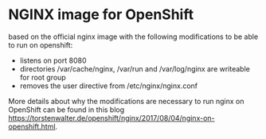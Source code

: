 # NGINX image for OpenShift
based on the official nginx image with the following modifications to be able to run on openshift:

* listens on port 8080
* directories /var/cache/nginx, /var/run and /var/log/nginx are writeable for root group
* removes the user directive from /etc/nginx/nginx.conf

More details about why the modifications are necessary to run nginx on OpenShift can be found in this blog https://torstenwalter.de/openshift/nginx/2017/08/04/nginx-on-openshift.html.

